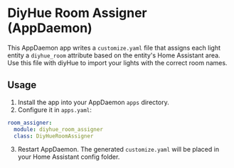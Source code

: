 # DiyHue Room Assigner (AppDaemon)

This AppDaemon app writes a `customize.yaml` file that assigns each light entity a
`diyhue_room` attribute based on the entity's Home Assistant area. Use this
file with diyHue to import your lights with the correct room names.

## Usage
1. Install the app into your AppDaemon `apps` directory.
2. Configure it in `apps.yaml`:

```yaml
room_assigner:
  module: diyhue_room_assigner
  class: DiyHueRoomAssigner
```

3. Restart AppDaemon. The generated `customize.yaml` will be placed in your
Home Assistant config folder.
